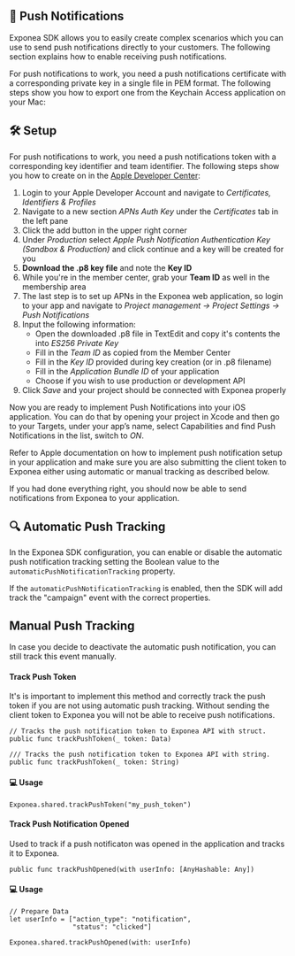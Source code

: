 ## 📣  Push Notifications

Exponea SDK allows you to easily create complex scenarios which you can use to send push notifications directly to your customers. The following section explains how to enable receiving push notifications.

For push notifications to work, you need a push notifications certificate with a corresponding private key in a single file in PEM format. The following steps show you how to export one from the Keychain Access application on your Mac:

## 🛠 Setup ##

For push notifications to work, you need a push notifications token with a corresponding key identifier and team identifier. The following steps show you how to create on in the [Apple Developer Center](https://developer.apple.com):

1. Login to your Apple Developer Account and navigate to *Certificates, Identifiers & Profiles*
2. Navigate to a new section *APNs Auth Key* under the *Certificates* tab in the left pane
3. Click the add button in the upper right corner
4. Under *Production* select *Apple Push Notification Authentication Key (Sandbox & Production)* and click continue and a key will be created for you
5. **Download the .p8 key file** and note the **Key ID**
6. While you're in the member center, grab your **Team ID** as well in the membership area
7. The last step is to set up APNs in the Exponea web application, so login to your app and navigate to *Project management -> Project Settings -> Push Notifications*
8. Input the following information:
	-  Open the downloaded .p8 file in TextEdit and copy it's contents the into *ES256 Private Key*
	-  Fill in the *Team ID* as copied from the Member Center
	-  Fill in the *Key ID* provided during key creation (or in .p8 filename)
	-  Fill in the *Application Bundle ID* of your application
	-  Choose if you wish to use production or development API
9. Click *Save* and your project should be connected with Exponea properly 

Now you are ready to implement Push Notifications into your iOS application. You can do that by opening your project in Xcode and then go to your Targets, under your app’s name, select Capabilities and find Push Notifications in the list, switch to *ON*. 

Refer to Apple documentation on how to implement push notification setup in your application and make sure you are also submitting the client token to Exponea either using automatic or manual tracking as described below.

If you had done everything right, you should now be able to send notifications from Exponea to your application. 

## 🔍 Automatic Push Tracking

In the Exponea SDK configuration, you can enable or disable the automatic push notification tracking setting the Boolean value to the `automaticPushNotificationTracking` property.

If the `automaticPushNotificationTracking` is enabled, then the SDK will add track the "campaign" event with the correct properties.

## Manual Push Tracking

In case you decide to deactivate the automatic push notification, you can still track this event manually.

#### Track Push Token

It's is important to implement this method and correctly track the push token if you are not using automatic push tracking. Without sending the client token to Exponea you will not be able to receive push notifications.

```
// Tracks the push notification token to Exponea API with struct.
public func trackPushToken(_ token: Data)

/// Tracks the push notification token to Exponea API with string.
public func trackPushToken(_ token: String)
```

#### 💻 Usage

```
Exponea.shared.trackPushToken("my_push_token")
```

#### Track Push Notification Opened

Used to track if a push notificaton was opened in the application and tracks it to Exponea.

```
public func trackPushOpened(with userInfo: [AnyHashable: Any])
```

#### 💻 Usage

```
// Prepare Data
let userInfo = ["action_type": "notification",
                "status": "clicked"]

Exponea.shared.trackPushOpened(with: userInfo)
```
